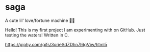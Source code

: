 # saga
A cute lil' love/fortune machine 🔮💕

Hello! This is my first project I am experimenting with on GitHub. Just testing the waters!
Written in C.

https://giphy.com/gifs/3orieSdZDhn7I6gViw/html5
